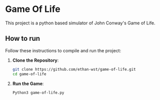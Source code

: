 # Game Of Life

This project is a python based simulator of John Conway's Game of Life. 


## How to run
Follow these instructions to compile and run the project:

1. **Clone the Repository**:  
   ```bash
   git clone https://github.com/ethan-wst/game-of-life.git
   cd game-of-life
   ```

2. **Run the Game**:
   ```
   Python3 game-of-life.py
   ```

